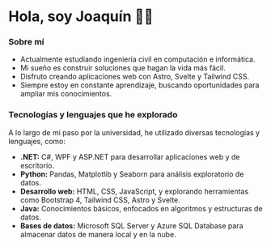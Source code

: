 # Hola, soy Joaquín 🦐🤙

### Sobre mí

- Actualmente estudiando ingeniería civil en computación e informática.
- Mi sueño es construir soluciones que hagan la vida más fácil. 
- Disfruto creando aplicaciones web con Astro, Svelte y Tailwind CSS.
- Siempre estoy en constante aprendizaje, buscando oportunidades para ampliar mis conocimientos.
  
### Tecnologías y lenguajes que he explorado

A lo largo de mi paso por la universidad, he utilizado diversas tecnologías y lenguajes, como:

- **.NET:** C#, WPF y ASP.NET para desarrollar aplicaciones web y de escritorio.
- **Python:** Pandas, Matplotlib y Seaborn para análisis exploratorio de datos.
- **Desarrollo web:** HTML, CSS, JavaScript, y explorando herramientas como Bootstrap 4, Tailwind CSS, Astro y Svelte.
- **Java:** Conocimientos básicos, enfocados en algoritmos y estructuras de datos.
- **Bases de datos:** Microsoft SQL Server y Azure SQL Database para almacenar datos de manera local y en la nube.
